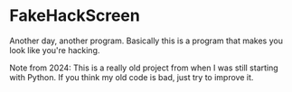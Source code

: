 # FakeHackScreen
Another day, another program.
Basically this is a program that makes you look like you're hacking.

Note from 2024:
This is a really old project from when I was still starting with Python. If you think my old code is bad, just try to improve it.
